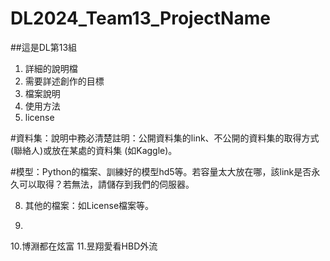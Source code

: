 # DL2024_Team13_ProjectName


##這是DL第13組
1. 詳細的說明檔
2. 需要詳述創作的目標
3. 檔案說明
4. 使用方法
5. license



#資料集：說明中務必清楚註明：公開資料集的link、不公開的資料集的取得方式 (聯絡人)或放在某處的資料集 (如Kaggle)。

#模型：Python的檔案、訓練好的模型hd5等。若容量太大放在哪，該link是否永久可以取得？若無法，請儲存到我們的伺服器。

8. 其他的檔案：如License檔案等。

9. 

10.博淵都在炫富
11.昱翔愛看HBD外流
